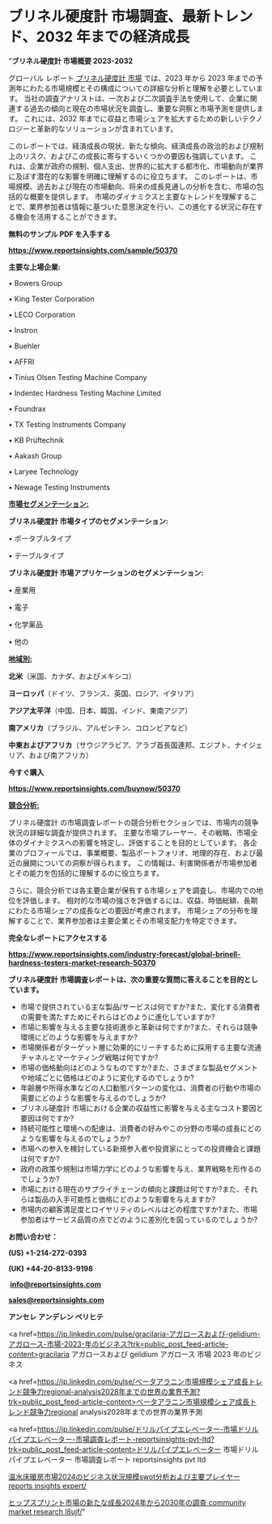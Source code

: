 # ブリネル硬度計 市場調査、最新トレンド、2032 年までの経済成長

"<strong>ブリネル硬度計 市場概要 2023-2032</strong>

グローバル レポート <a href=https://www.reportsinsights.com/sample/50370>ブリネル硬度計 市場</a> では、2023 年から 2023 年までの予測年にわたる市場規模とその構成についての詳細な分析と理解を必要としています。 当社の調査アナリストは、一次および二次調査手法を使用して、企業に関連する過去の傾向と現在の市場状況を調査し、重要な洞察と市場予測を提供します。 これには、2032 年までに収益と市場シェアを拡大​​するための新しいテクノロジーと革新的なソリューションが含まれています。

このレポートでは、経済成長の現状、新たな傾向、経済成長の政治的および規制上のリスク、およびこの成長に寄与するいくつかの要因も強調しています。 これは、企業が政府の規制、個人支出、世界的に拡大する都市化、市場動向が業界に及ぼす潜在的な影響を明確に理解するのに役立ちます。 このレポートは、市場規模、過去および現在の市場動向、将来の成長見通しの分析を含む、市場の包括的な概要を提供します。 市場のダイナミクスと主要なトレンドを理解することで、業界参加者は情報に基づいた意思決定を行い、この進化する状況に存在する機会を活用することができます。

<strong><b>無料のサンプル PDF を入手する</b></strong>

<a href=https://www.reportsinsights.com/sample/50370><strong><u>https://www.reportsinsights.com/sample/50370</u></strong></a>

<strong>主要な上場企業:</strong>

• Bowers Group

• King Tester Corporation

• LECO Corporation

• Instron

• Buehler

• AFFRI

• Tinius Olsen Testing Machine Company

• Indentec Hardness Testing Machine Limited

• Foundrax

• TX Testing Instruments Company

• KB Prüftechnik

• Aakash Group

• Laryee Technology

• Newage Testing Instruments

<strong><u>市場セグメンテーション</u></strong><strong><u>:</u></strong>

<strong>ブリネル硬度計 市場タイプのセグメンテーション:</strong>

• ポータブルタイプ

• テーブルタイプ

<strong>ブリネル硬度計 市場アプリケーションのセグメンテーション:</strong>

• 産業用

• 電子

• 化学薬品

• 他の

<strong><u>地域別</u></strong><strong><u>:</u></strong>

<strong>北米</strong>（米国、カナダ、およびメキシコ）

<strong>ヨーロッパ</strong>（ドイツ、フランス、英国、ロシア、イタリア）

<strong>アジア太平洋</strong>（中国、日本、韓国、インド、東南アジア）

<strong>南アメリカ</strong>（ブラジル、アルゼンチン、コロンビアなど）

<strong>中東およびアフリカ</strong>（サウジアラビア、アラブ首長国連邦、エジプト、ナイジェリア、および南アフリカ）

<strong>今すぐ購入</strong>

<a href=https://www.reportsinsights.com/buynow/50370><strong><u>https://www.reportsinsights.com/buynow/50370</u></strong></a>

<strong><u>競合分析:</u></strong>

ブリネル硬度計 の市場調査レポートの競合分析セクションでは、市場内の競争状況の詳細な調査が提供されます。 主要な市場プレーヤー、その戦略、市場全体のダイナミクスへの影響を特定し、評価することを目的としています。 各企業のプロフィールでは、事業概要、製品ポートフォリオ、地理的存在、および最近の展開についての洞察が得られます。 この情報は、利害関係者が市場参加者とその能力を包括的に理解するのに役立ちます。

さらに、競合分析では各主要企業が保有する市場シェアを調査し、市場内での地位を評価します。 相対的な市場の強さを評価するには、収益、時価総額、長期にわたる市場シェアの成長などの要因が考慮されます。 市場シェアの分布を理解することで、業界参加者は主要企業とその市場支配力を特定できます。

<strong>完全なレポートにアクセスする</strong>

<a href=https://www.reportsinsights.com/industry-forecast/global-brinell-hardness-testers-market-research-50370><strong><u><b>https://www.reportsinsights.com/industry-forecast/global-brinell-hardness-testers-market-research-50370</b></u></strong></a>

<strong><b>ブリネル硬度計 市場調査レポートは、次の重要な質問に答えることを目的としています。</b></strong>
<ul>
  <li>市場で提供されている主な製品/サービスは何ですか?また、変化する消費者の需要を満たすためにそれらはどのように進化していますか?</li>
  <li>市場に影響を与える主要な技術進歩と革新は何ですか?また、それらは競争環境にどのような影響を与えますか?</li>
  <li>市場関係者がターゲット層に効果的にリーチするために採用する主要な流通チャネルとマーケティング戦略は何ですか?</li>
  <li>市場の価格動向はどのようなものですか?また、さまざまな製品セグメントや地域ごとに価格はどのように変化するのでしょうか?</li>
  <li>年齢層や所得水準などの人口動態パターンの変化は、消費者の行動や市場の需要にどのような影響を与えるのでしょうか?</li>
  <li>ブリネル硬度計 市場における企業の収益性に影響を与える主なコスト要因と要因は何ですか?</li>
  <li>持続可能性と環境への配慮は、消費者の好みやこの分野の市場の成長にどのような影響を与えるのでしょうか?</li>
  <li>市場への参入を検討している新規参入者や投資家にとっての投資機会と課題は何ですか?</li>
  <li>政府の政策や規制は市場力学にどのような影響を与え、業界戦略を形作るのでしょうか?</li>
  <li>市場における現在のサプライチェーンの傾向と課題は何ですか?また、それらは製品の入手可能性と価格にどのような影響を与えますか?</li>
  <li>市場内の顧客満足度とロイヤリティのレベルはどの程度ですか?また、市場参加者はサービス品質の点でどのように差別化を図っているのでしょうか?</li>
</ul>
<strong>お問い合わせ：</strong>

<strong>(US) +1-214-272-0393</strong>

<strong>(UK) +44-20-8133-9198</strong>

<strong> </strong><a href=info@reportsinsights.com><strong><u>info@reportsinsights.com</u></strong></a>

<a href=sales@reportsinsights.com><strong><u>sales@reportsinsights.com</u></strong></a>

<strong>アンセレ アンデレン ベリヒテ</strong>

<a href=https://jp.linkedin.com/pulse/gracilaria-アガロースおよび-gelidium-アガロース-市場-2023-年のビジネス?trk=public_post_feed-article-content>gracilaria アガロースおよび gelidium アガロース 市場 2023 年のビジネス</a>

<a href=https://jp.linkedin.com/pulse/ベータアラニン市場規模シェア成長トレンド競争力regional-analysis2028年までの世界の業界予測?trk=public_post_feed-article-content>ベータアラニン市場規模シェア成長トレンド競争力regional analysis2028年までの世界の業界予測</a>

<a href=https://jp.linkedin.com/pulse/ドリルパイプエレベーター-市場ドリルパイプエレベーター-市場調査レポート-reportsinsights-pvt-ltd?trk=public_post_feed-article-content>ドリルパイプエレベーター 市場ドリルパイプエレベーター 市場調査レポート reportsinsights pvt ltd</a>

<a href=https://www.linkedin.com/pulse/温水床暖房市場2024のビジネス状況規模swot分析および主要プレイヤー-reports-insights-expert/>温水床暖房市場2024のビジネス状況規模swot分析および主要プレイヤー reports insights expert/</a>

<a href=https://www.linkedin.com/pulse/ヒップスプリント市場の新たな成長2024年から2030年の調査-community-market-research-l8ujf/>ヒップスプリント市場の新たな成長2024年から2030年の調査 community market research l8ujf/</a>"
